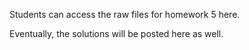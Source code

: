Students can access the raw files for homework 5 here.

Eventually, the solutions will be posted here as well.
